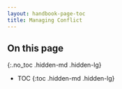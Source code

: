 ```yaml
---
layout: handbook-page-toc
title: Managing Conflict
---
```


## On this page
{:.no_toc .hidden-md .hidden-lg}

- TOC
{:toc .hidden-md .hidden-lg}